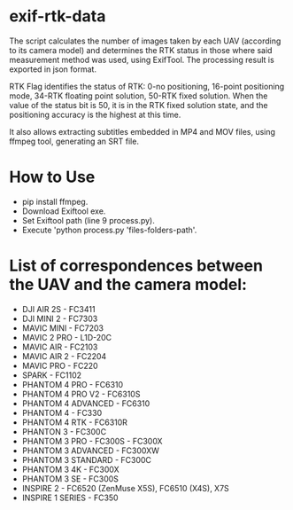 # exif-rtk-data
The script calculates the number of images taken by each UAV (according to its camera model) and determines the RTK status in those where said measurement method was used, using ExifTool. The processing result is exported in json format.

RTK Flag identifies the status of RTK: 0-no positioning, 16-point positioning mode, 34-RTK floating point solution, 50-RTK fixed solution.
When the value of the status bit is 50, it is in the RTK fixed solution state, and the positioning accuracy is the highest at this time.

It also allows extracting subtitles embedded in MP4 and MOV files, using ffmpeg tool, generating an SRT file.

# How to Use
- pip install ffmpeg.
- Download Exiftool exe.
- Set Exiftool path (line 9 process.py).
- Execute 'python process.py 'files-folders-path'.

# List of correspondences between the UAV and the camera model:   
- DJI AIR 2S - FC3411
- DJI MINI 2 - FC7303 
- MAVIC MINI - FC7203 
- MAVIC 2 PRO - L1D-20C
- MAVIC AIR - FC2103 
- MAVIC AIR 2 - FC2204 
- MAVIC PRO - FC220
- SPARK - FC1102 
- PHANTOM 4 PRO - FC6310
- PHANTOM 4 PRO V2 - FC6310S
- PHANTOM 4 ADVANCED - FC6310  
- PHANTOM 4 - FC330
- PHANTOM 4 RTK - FC6310R 
- PHANTON 3 - FC300C  
- PHANTOM 3 PRO - FC300S - FC300X
- PHANTOM 3 ADVANCED - FC300XW
- PHANTOM 3 STANDARD - FC300C
- PHANTOM 3 4K - FC300X 
- PHANTOM 3 SE - FC300S
- INSPIRE 2 -  FC6520 (ZenMuse X5S), FC6510 (X4S),  X7S 
- INSPIRE 1 SERIES - FC350